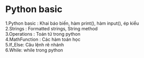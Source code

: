 # Python basic
1.Python basic : Khai báo biến, hàm print(), hàm input(), ép kiểu  
2.Strings : Formatted strings, String method  
3.Operations : Toán tử trong python  
4.MathFunction : Các hàm toán học  
5.If_Else: Câu lệnh rẽ nhánh  
6.While: while trong python
